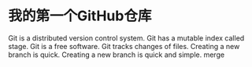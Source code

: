 # 我的第一个GitHub仓库
Git is a distributed version control system.
Git has a mutable index called stage.
Git is a free software.
Git tracks changes of files.
Creating a new branch is quick.
Creating a new branch is quick and simple.
merge